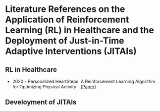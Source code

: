 # Literature References on the Application of Reinforcement Learning (RL) in Healthcare and the Deployment of Just-in-Time Adaptive Interventions (JITAIs)

## RL in Healthcare
* 2020 - Personalized HeartSteps: A Reinforcement Learning Algorithm for Optimizing Physical Activity - [[Paper](https://pubmed.ncbi.nlm.nih.gov/34527853/)]


## Develoyment of JITAIs
